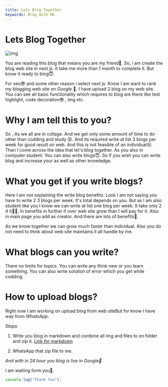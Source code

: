 ```yaml
---
title: Lets Blog Together
keywords: Blog With Me
---
```




# Lets Blog Together

![img](https://images.unsplash.com/photo-1500989145603-8e7ef71d639e?ixid=MnwxMjA3fDB8MHxwaG90by1wYWdlfHx8fGVufDB8fHx8&ixlib=rb-1.2.1&auto=format&fit=crop&w=755&q=80)

You are reading this blog that means you are my friend🤝.  So, i am create the blog  web site in next js. It take me more than 1 month to complete it. But know it ready to blog😇. 


For seo😎 and some other reason i select next js. Know I am want to rank my blogging web site on *Google* 🤘.  I have upload 2 blog on my web site. You can see all basic functionality which requires to blog are there like test highlight, code decoration😎 , img etc.



# Why I am tell this to you?

So , As we all are in collage. And we get only some amount of time to do other than codding and study 😡. And its required write at list 3 blogs per week for good result on web. And this is not feasible of an individual😒. Than I come across the idea  that let's blog together. As you  also in computer student. You can also write blogs😇. So if you wish you can write blog and increase your as well as other knowledge. 


# What you get if you write blogs?

Here I am not explaining the write blog benefits. Look I am not saying you have to write 2 3 blogs per week. It's total depends on you.  But as I am also student like you I know we can write at list one blog per week. It take only 2 4 h💪🏼. In benefits in further if over web site grow than I will pay for it. Also in main page you add as creator. And there are lots of benefits🤝. 

As we know together we can grow much faster than individual.  Also you do not need to think about web site maintains it all handle by me.

# What blogs can you write?

There no limits for topics. You can write any think new or you learn something. You can also write solution of error which you get while codding.

# How to upload blogs?

Right now I am working on upload blog from web siteBut for know I have way from *WhatsApp*.

*Steps:*
1. Write you blog in markdown and combine all img and files to on folder and zip it.
[Link for markdown](https://www.markdownguide.org/basic-syntax)

2. WhatsApp that zip file to me.

*And with in 24 hour you blog is live in Google🍺.*

I am waiting form you👔.

```javascript
console.log("Thank You");
```